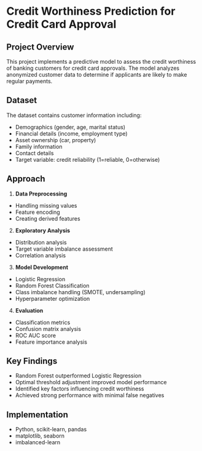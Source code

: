 # Credit Worthiness Prediction for Credit Card Approval

## Project Overview
This project implements a predictive model to assess the credit worthiness of banking customers for credit card approvals. The model analyzes anonymized customer data to determine if applicants are likely to make regular payments.

## Dataset
The dataset contains customer information including:
- Demographics (gender, age, marital status)
- Financial details (income, employment type)
- Asset ownership (car, property)
- Family information
- Contact details
- Target variable: credit reliability (1=reliable, 0=otherwise)

## Approach
1. **Data Preprocessing**
  - Handling missing values
  - Feature encoding
  - Creating derived features

2. **Exploratory Analysis**
  - Distribution analysis
  - Target variable imbalance assessment
  - Correlation analysis

3. **Model Development**
  - Logistic Regression
  - Random Forest Classification
  - Class imbalance handling (SMOTE, undersampling)
  - Hyperparameter optimization

4. **Evaluation**
  - Classification metrics
  - Confusion matrix analysis
  - ROC AUC score
  - Feature importance analysis

## Key Findings
- Random Forest outperformed Logistic Regression
- Optimal threshold adjustment improved model performance
- Identified key factors influencing credit worthiness
- Achieved strong performance with minimal false negatives

## Implementation
- Python, scikit-learn, pandas
- matplotlib, seaborn
- imbalanced-learn
